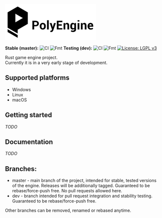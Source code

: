<img src="media/PolyEngine_logo_black.png" height="120">

**Stable (master):**
![CI](https://github.com/PolyEngineTeam/PolyEngineRS/workflows/CI/badge.svg?branch=master) ![Fmt](https://github.com/PolyEngineTeam/PolyEngineRS/workflows/Fmt/badge.svg?branch=master)
**Testing (dev):**
![CI](https://github.com/PolyEngineTeam/PolyEngineRS/workflows/CI/badge.svg?branch=dev) ![Fmt](https://github.com/PolyEngineTeam/PolyEngineRS/workflows/Fmt/badge.svg?branch=dev)
[![License: LGPL v3](https://img.shields.io/badge/License-LGPL%20v3-blue.svg)](https://www.gnu.org/licenses/lgpl-3.0)

Rust game engine project.  
Currently it is in a very early stage of development.

## Supported platforms
* Windows
* Linux
* macOS

## Getting started
*TODO*

## Documentation
*TODO*

## Branches:
* master - main branch of the project, intended for stable, tested versions of the engine. Releases will be additionally tagged. Guaranteed to be rebase/force-push free. No pull requests allowed here.
* dev - branch intended for pull request integration and stability testing. Guaranteed to be rebase/force-push free.

Other branches can be removed, renamed or rebased anytime.